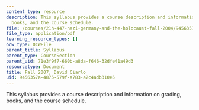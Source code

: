 ```yaml
---
content_type: resource
description: This syllabus provides a course description and information on grading,
  books, and the course schedule.
file: /courses/21h-447-nazi-germany-and-the-holocaust-fall-2004/9456357a4875579fa783a2c4adb310e5_MIT21H_447f04_syllf07.pdf
file_type: application/pdf
learning_resource_types: []
ocw_type: OCWFile
parent_title: Syllabus
parent_type: CourseSection
parent_uid: 71e3f9f7-660b-a8da-f646-32dfe41a49d3
resourcetype: Document
title: Fall 2007, David Ciarlo
uid: 9456357a-4875-579f-a783-a2c4adb310e5
---
```

This syllabus provides a course description and information on grading, books, and the course schedule.

